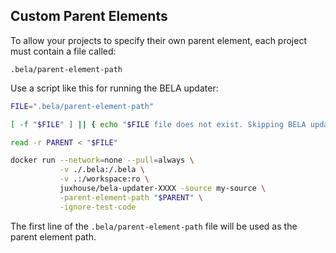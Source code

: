 ## Custom Parent Elements

To allow your projects to specify their own parent element, each project must contain a file called:

`.bela/parent-element-path`

Use a script like this for running the BELA updater:

```bash
FILE=".bela/parent-element-path"

[ -f "$FILE" ] || { echo "$FILE file does not exist. Skipping BELA update."; exit 0; }

read -r PARENT < "$FILE"

docker run --network=none --pull=always \
           -v ./.bela:/.bela \
           -v .:/workspace:ro \
           juxhouse/bela-updater-XXXX -source my-source \
           -parent-element-path "$PARENT" \
           -ignore-test-code
```

The first line of the `.bela/parent-element-path` file will be used as the parent element path.
